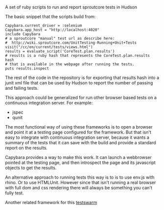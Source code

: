 A set of ruby scripts to run and report sproutcore tests in Hudson

The basic snippet that the scripts build from:

	Capybara.current_driver = :selenium
	Capybara.app_host = "http://localhost:4020"
	include Capybara
	# a sproutcore "manual" test url as describe here:
	#  http://wiki.sproutcore.com/UnitTesting-Running+Unit+Tests
	visit("/cc/en/current/tests/views.html")
	results = evaluate_script('CoreTest.plan.results')
	# results is a ruby hash that represents the CoreTest.plan.results hash
	# that is available in the webpage after running the tests.
	puts results.inspect

The rest of the code in the repository is for exporting that results hash into a junit xml file that can be used by Hudson to report the number of passing and failing tests.

This approach could be generalized for run other browser based tests on a continuous integration server.  For example:
- jspec
- qunit

The most functional way of using these frameworks is to open a browser and point it at a testing page configured for the framework.
But that isn't easy to integrate with continuous integration server, because it wants a summary of the tests that it can save with the build and provide a standard report on the results. 

Capybara provides a way to make this work.  It can launch a webbrowser pointed at the testing page, and then introspect the page and its javascript objects to get the results.  

An alternative approach to running tests this way is to is to use env.js with rhino.  Or to use HTMLUnit.  However since that isn't running a real browser with full dom and css rendering there will always be something you can't fully test.

Another related framework for this [testswarm](http://testswarm.com/)
